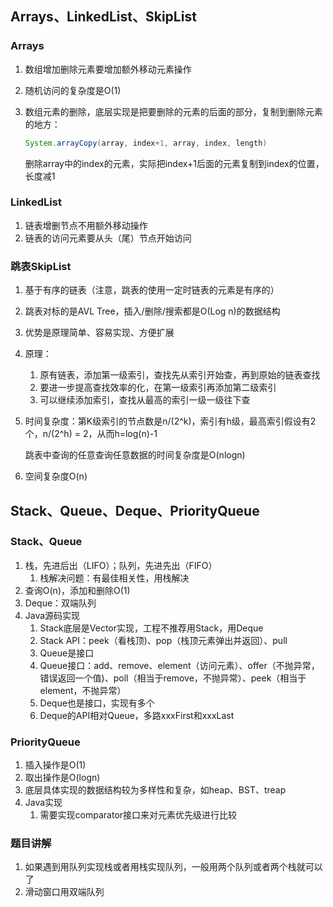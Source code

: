 ## Arrays、LinkedList、SkipList

### Arrays

1. 数组增加删除元素要增加额外移动元素操作

2. 随机访问的复杂度是O(1)

3. 数组元素的删除，底层实现是把要删除的元素的后面的部分，复制到删除元素的地方：

   ```java
   System.arrayCopy(array, index+1, array, index, length)
   ```

   删除array中的index的元素，实际把index+1后面的元素复制到index的位置，长度减1

### LinkedList

1. 链表增删节点不用额外移动操作
2. 链表的访问元素要从头（尾）节点开始访问

### 跳表SkipList

1. 基于有序的链表（注意，跳表的使用一定时链表的元素是有序的）

2. 跳表对标的是AVL Tree，插入/删除/搜索都是O(Log n)的数据结构

3. 优势是原理简单、容易实现、方便扩展

4. 原理：

   1. 原有链表，添加第一级索引，查找先从索引开始查，再到原始的链表查找
   2. 要进一步提高查找效率的化，在第一级索引再添加第二级索引
   3. 可以继续添加索引，查找从最高的索引一级一级往下查

5. 时间复杂度：第K级索引的节点数是n/(2^k)，索引有h级，最高索引假设有2个，n/(2^h) = 2，从而h=log(n)-1

   跳表中查询的任意查询任意数据的时间复杂度是O(nlogn)

6. 空间复杂度O(n)

## Stack、Queue、Deque、PriorityQueue

### Stack、Queue

1. 栈，先进后出（LIFO）；队列，先进先出（FIFO）
   1. 栈解决问题：有最佳相关性，用栈解决
2. 查询O(n)，添加和删除O(1)
3. Deque：双端队列
4. Java源码实现
   1. Stack底层是Vector实现，工程不推荐用Stack，用Deque
   2. Stack API：peek（看栈顶)、pop（栈顶元素弹出并返回）、pull
   3. Queue是接口
   4. Queue接口：add、remove、element（访问元素）、offer（不抛异常，错误返回一个值)、poll（相当于remove，不抛异常）、peek（相当于element，不抛异常）
   5. Deque也是接口，实现有多个
   6. Deque的API相对Queue，多路xxxFirst和xxxLast

### PriorityQueue

1. 插入操作是O(1)
2. 取出操作是O(logn)
3. 底层具体实现的数据结构较为多样性和复杂，如heap、BST、treap
4. Java实现
   1. 需要实现comparator接口来对元素优先级进行比较

### 题目讲解

1. 如果遇到用队列实现栈或者用栈实现队列，一般用两个队列或者两个栈就可以了
2. 滑动窗口用双端队列